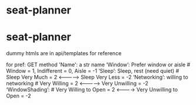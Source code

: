 # seat-planner
# seat-planner
dummy htmls are in api/templates for reference

for pref:
  GET method
    'Name': a str name
    ‘Window’: Prefer window or aisle         # Window = 1, Indifferent = 0, Aisle = -1
    ‘Sleep’: Sleep, rest (need quiet)        # Sleep Very Much = 2 <-----> Sleep Very Less = -2
    ‘Networking’: willing to networking       # Very Willing = 2 <-----> Very Unwilling = -2
    ‘WindowShading’:           # Very Willing to Open = 2 <----> Very Unwilling to Open = -2
